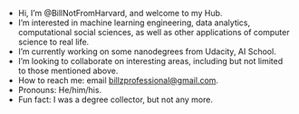 - Hi, I’m @BillNotFromHarvard, and welcome to my Hub.
- I’m interested in machine learning engineering, data analytics, computational social sciences, as well as other applications of computer science to real life.
- I’m currently working on some nanodegrees from Udacity, AI School.
- I’m looking to collaborate on interesting areas, including but not limited to those mentioned above.
- How to reach me: email billzprofessional@gmail.com.
- Pronouns: He/him/his.
- Fun fact: I was a degree collector, but not any more.

<!---
BillNotFromHarvard/BillNotFromHarvard is a ✨ special ✨ repository because its `README.md` (this file) appears on your GitHub profile.
You can click the Preview link to take a look at your changes.
--->
